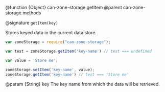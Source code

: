 @function {Object} can-zone-storage.getItem
@parent can-zone-storage.methods

@signature `getItem(key)`

Stores keyed data in the current data store.

```js
var zoneStorage = require("can-zone-storage");

var test = zoneStorage.getItem('key-name') // test === undefined

var value = 'Store me';

zoneStorage.setItem('key-name', value);
zoneStorage.getItem('key-name') // test === 'Store me'

```

@param {String} key The key name from which the data will be retrieved.